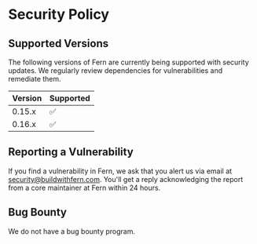 # Security Policy

## Supported Versions

The following versions of Fern are currently being supported with security updates. We regularly review dependencies for vulnerabilities and remediate them.

| Version | Supported          |
| ------- | ------------------ |
| 0.15.x  | :white_check_mark: |
| 0.16.x  | :white_check_mark: |

## Reporting a Vulnerability

If you find a vulnerability in Fern, we ask that you alert us via email at security@buildwithfern.com.
You'll get a reply acknowledging the report from a core maintainer at Fern within 24 hours.

## Bug Bounty

We do not have a bug bounty program.

